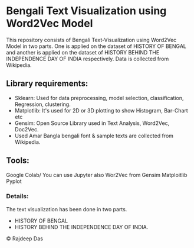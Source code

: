# Bengali Text Visualization using Word2Vec Model

This repository consists of Bengali Text-Visualization using Word2Vec Model in two parts. One is applied on the dataset of HISTORY OF BENGAL and another is applied on the dataset of HISTORY BEHIND THE INDEPENDENCE DAY OF INDIA respectively. Data is collected from Wikipedia.

## Library requirements:
- Sklearn: Used for data preprocessing, model selection, classification, Regression, clustering.
- Matplotlib: It's used for 2D or 3D plotting to show Histogram, Bar-Chart etc
- Gensim: Open Source Library used in Text Analysis, Word2Vec, Doc2Vec.
- Used Amar Bangla bengali font & sample texts are collected from Wikipedia.

## Tools:
Google Colab/ You can use Jupyter also
Wor2Vec from Gensim
Matploitlib Pyplot

### Details:
The text visualization has been done in two parts.
- HISTORY OF BENGAL
- HISTORY BEHIND THE INDEPENDENCE DAY OF INDIA.

&copy; Rajdeep Das
